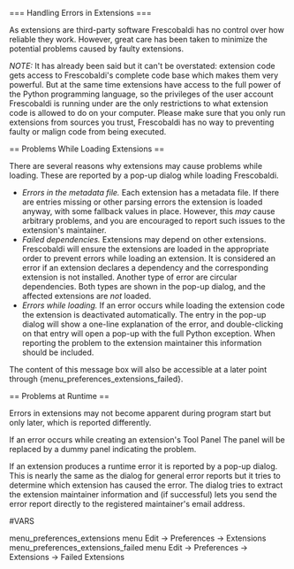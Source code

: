 === Handling Errors in Extensions ===

As extensions are third-party software Frescobaldi has no control over how
reliable they work. However, great care has been taken to minimize the potential
problems caused by faulty extensions.

*NOTE:* It has already been said but it can't be overstated: extension code gets
access to Frescobaldi's complete code base which makes them very powerful. But
at the same time extensions have access to the full power of the Python
programming language, so the privileges of the user account Frescobaldi is
running under are the only restrictions to what extension code is allowed to do
on your computer. Please make sure that you only run extensions from sources
you trust, Frescobaldi has no way to preventing faulty or malign code from
being executed.

== Problems While Loading Extensions ==

There are several reasons why extensions may cause problems while loading. These
are reported by a pop-up dialog while loading Frescobaldi.

* *Errors in the metadata file.* Each extension has a metadata file. If there
  are entries missing or other parsing errors the extension is loaded anyway,
  with some fallback values in place. However, this *may* cause arbitrary
  problems, and you are encouraged to report such issues to the extension's
  maintainer.
* *Failed dependencies.* Extensions may depend on other extensions. Frescobaldi
  will ensure the extensions are loaded in the appropriate order to prevent
  errors while loading an extension. It is considered an error if an extension
  declares a dependency and the corresponding extension is not installed.
  Another type of error are circular dependencies. Both types are shown in the
  pop-up dialog, and the affected extensions are *not* loaded.
* *Errors while loading.* If an error occurs while loading the extension code
  the extension is deactivated automatically. The entry in the pop-up dialog
  will show a one-line explanation of the error, and double-clicking on that
  entry will open a pop-up with the full Python exception. When reporting the
  problem to the extension maintainer this information should be included.

The content of this message box will also be accessible at a later point through
{menu_preferences_extensions_failed}.

== Problems at Runtime ==

Errors in extensions may not become apparent during program start but only
later, which is reported differently.

If an error occurs while creating an extension's Tool Panel The panel will be
replaced by a dummy panel indicating the problem.

If an extension produces a runtime error it is reported by a pop-up dialog. This
is nearly the same as the dialog for general error reports but it tries to
determine which extension has caused the error. The dialog tries to extract the
extension maintainer information and (if successful) lets you send the error
report directly to the registered maintainer's email address.

#VARS

menu_preferences_extensions    menu Edit -> Preferences -> Extensions
menu_preferences_extensions_failed    menu Edit -> Preferences -> Extensions -> Failed Extensions
